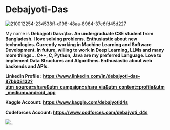 # Debajyoti-Das
![210012254-234538ff-d198-48aa-8964-37e6fd45d227](https://github.com/user-attachments/assets/419a5ef5-c674-4666-8595-c4fea3f80d8b)

My name is <b>Debajyoti Das<\b>. An undergraduate CSE student from Bangladesh. I love solving problems. Enthusiastic about new technologies. Currently working in Machine Learning and Software Development. In future, willing to work in Deep Learning, LLMs and many more things... C++, C, Python, Java are my preferred Language. Love to implement Data Structures and Algorithms. Enthusiastic about web backends and APIs. 

LinkedIn Profile : https://www.linkedin.com/in/debajyoti-das-87bb08132?utm_source=share&utm_campaign=share_via&utm_content=profile&utm_medium=android_app

Kaggle Account: https://www.kaggle.com/debajyotid4s

Codeforces Account: https://www.codforces.com/debajyoti_d4s


![_](https://github.com/user-attachments/assets/508c7b9c-918a-4b98-acf4-fbbc06523962)
